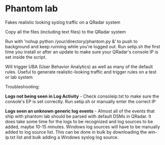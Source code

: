 # Phantom lab

Fakes realistic looking syslog traffic on a QRadar system

Copy all the files (including text files) to the QRadar system

Run with 'nohup python /your/directory/phantom.py &' to push to background and keep running while you're logged out. Run setip.sh the first time you install or after an update to make sure your QRadar's console IP is set inside the script. 

Will trigger UBA (User Behavior Analytics) as well as many of the default rules. Useful to generate realistic-looking traffic and trigger rules on a test or lab system


Troubleshooting:

**Logs not being seen in Log Activity** - Check consoleip.txt to make sure the console's EP is set correctly. Run setip.sh or manually enter the correct IP

**Logs seen an unknown generic log events** - Almost all of the events that ship with phantom lab should be parsed with default DSMs in QRadar. It does take some time for the logs to be recognized and log sources to be added, maybe 10-15 minutes. Windows log sources will have to be manually added to log source list. This can be done in bulk by downloading the win-ip.txt list and bulk adding a Windows syslog log source.

